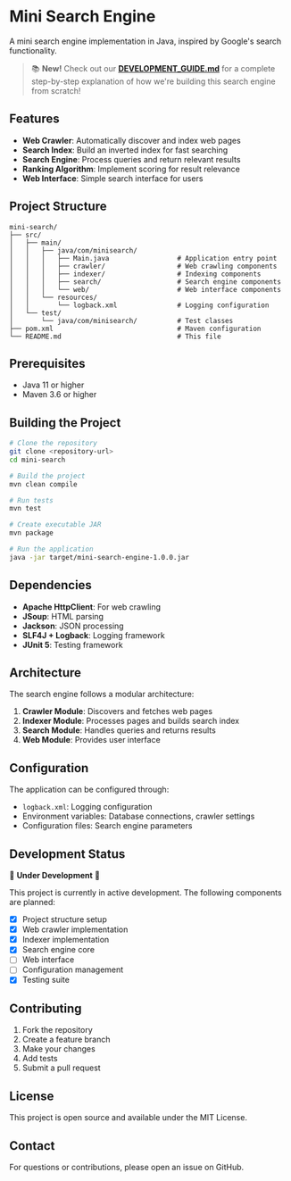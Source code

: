 # Mini Search Engine

A mini search engine implementation in Java, inspired by Google's search functionality.

> 📚 **New!** Check out our **[DEVELOPMENT_GUIDE.md](DEVELOPMENT_GUIDE.md)** for a complete step-by-step explanation of how we're building this search engine from scratch!

## Features

- **Web Crawler**: Automatically discover and index web pages
- **Search Index**: Build an inverted index for fast searching
- **Search Engine**: Process queries and return relevant results
- **Ranking Algorithm**: Implement scoring for result relevance
- **Web Interface**: Simple search interface for users

## Project Structure

```
mini-search/
├── src/
│   ├── main/
│   │   ├── java/com/minisearch/
│   │   │   ├── Main.java                 # Application entry point
│   │   │   ├── crawler/                  # Web crawling components
│   │   │   ├── indexer/                  # Indexing components
│   │   │   ├── search/                   # Search engine components
│   │   │   └── web/                      # Web interface components
│   │   └── resources/
│   │       └── logback.xml               # Logging configuration
│   └── test/
│       └── java/com/minisearch/          # Test classes
├── pom.xml                               # Maven configuration
└── README.md                             # This file
```

## Prerequisites

- Java 11 or higher
- Maven 3.6 or higher

## Building the Project

```bash
# Clone the repository
git clone <repository-url>
cd mini-search

# Build the project
mvn clean compile

# Run tests
mvn test

# Create executable JAR
mvn package

# Run the application
java -jar target/mini-search-engine-1.0.0.jar
```

## Dependencies

- **Apache HttpClient**: For web crawling
- **JSoup**: HTML parsing
- **Jackson**: JSON processing
- **SLF4J + Logback**: Logging framework
- **JUnit 5**: Testing framework

## Architecture

The search engine follows a modular architecture:

1. **Crawler Module**: Discovers and fetches web pages
2. **Indexer Module**: Processes pages and builds search index
3. **Search Module**: Handles queries and returns results
4. **Web Module**: Provides user interface

## Configuration

The application can be configured through:
- `logback.xml`: Logging configuration
- Environment variables: Database connections, crawler settings
- Configuration files: Search engine parameters

## Development Status

🚧 **Under Development** 🚧

This project is currently in active development. The following components are planned:

- [x] Project structure setup
- [x] Web crawler implementation
- [x] Indexer implementation
- [x] Search engine core
- [ ] Web interface
- [ ] Configuration management
- [x] Testing suite

## Contributing

1. Fork the repository
2. Create a feature branch
3. Make your changes
4. Add tests
5. Submit a pull request

## License

This project is open source and available under the MIT License.

## Contact

For questions or contributions, please open an issue on GitHub.
